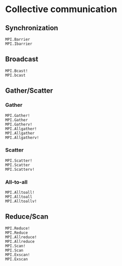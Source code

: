 # Collective communication

## Synchronization

```@docs
MPI.Barrier
MPI.Ibarrier
```

## Broadcast

```@docs
MPI.Bcast!
MPI.bcast
```

## Gather/Scatter

### Gather

```@docs
MPI.Gather!
MPI.Gather
MPI.Gatherv!
MPI.Allgather!
MPI.Allgather
MPI.Allgatherv!
```

### Scatter

```@docs
MPI.Scatter!
MPI.Scatter
MPI.Scatterv!
```

### All-to-all

```@docs
MPI.Alltoall!
MPI.Alltoall
MPI.Alltoallv!
```

## Reduce/Scan

```@docs
MPI.Reduce!
MPI.Reduce
MPI.Allreduce!
MPI.Allreduce
MPI.Scan!
MPI.Scan
MPI.Exscan!
MPI.Exscan
```
